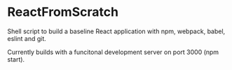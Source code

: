 # ReactFromScratch

Shell script to build a baseline React application with npm, webpack, babel, eslint and git.

Currently builds with a funcitonal development server on port 3000 (npm start).
